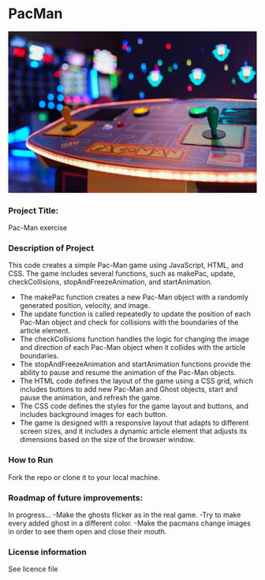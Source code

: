 # PacMan 
<img src="pacmanimg.jpeg">

### Project Title: 
Pac-Man exercise

### Description of Project
This code creates a simple Pac-Man game using JavaScript, HTML, and CSS. The game includes several functions, such as makePac, update, checkCollisions, stopAndFreezeAnimation, and startAnimation.

<ul>
  <li>The makePac function creates a new Pac-Man object with a randomly generated position, velocity, and image.</li>
  <li>The update function is called repeatedly to update the position of each Pac-Man object and check for collisions with the boundaries of the article element.</li>
  <li>The checkCollisions function handles the logic for changing the image and direction of each Pac-Man object when it collides with the article boundaries.</li>
  <li>The stopAndFreezeAnimation and startAnimation functions provide the ability to pause and resume the animation of the Pac-Man objects.</li>
  <li>The HTML code defines the layout of the game using a CSS grid, which includes buttons to add new Pac-Man and Ghost objects, start and pause the animation, and refresh the game.</li>
  <li>The CSS code defines the styles for the game layout and buttons, and includes background images for each button.</li>
  <li>The game is designed with a responsive layout that adapts to different screen sizes, and it includes a dynamic article element that adjusts its dimensions based on the size of the browser window.</li>
</ul>


### How to Run
Fork the repo or clone it to your local machine. 

### Roadmap of future improvements: 
In progress...
-Make the ghosts flicker as in the real game.
-Try to make every added ghost in a different color.
-Make the pacmans change images in order to see them open and close their mouth.


### License information
See licence file
